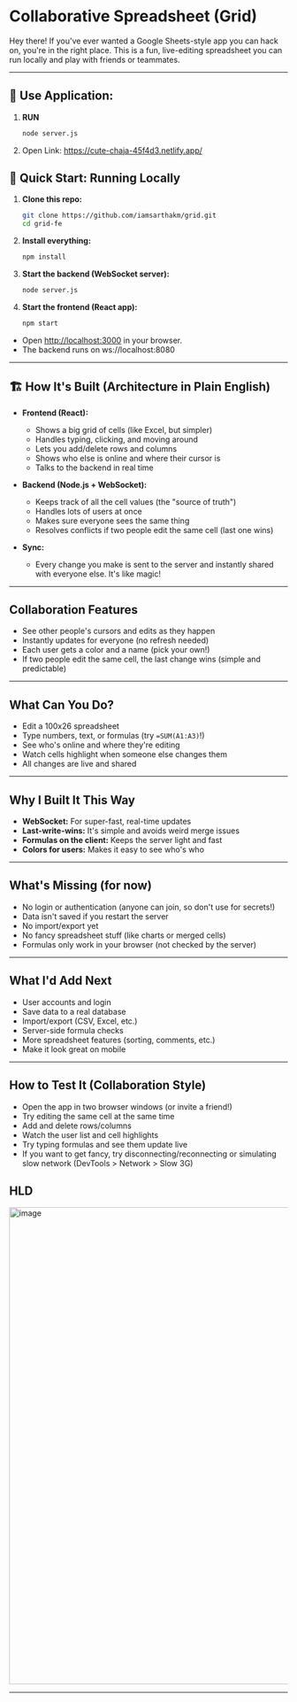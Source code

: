 # Collaborative Spreadsheet (Grid)

Hey there! If you've ever wanted a Google Sheets-style app you can hack on, you're in the right place. This is a fun, live-editing spreadsheet you can run locally and play with friends or teammates.

---

## 🚦 Use Application:

1. **RUN** 
   ```bash
   node server.js
   ```
2. Open Link: https://cute-chaja-45f4d3.netlify.app/

## 🚦 Quick Start: Running Locally

1. **Clone this repo:**
   ```bash
   git clone https://github.com/iamsarthakm/grid.git
   cd grid-fe
   ```
2. **Install everything:**
   ```bash
   npm install
   ```
3. **Start the backend (WebSocket server):**
   ```bash
   node server.js
   ```
4. **Start the frontend (React app):**
   ```bash
   npm start
   ```

- Open [http://localhost:3000](http://localhost:3000) in your browser.
- The backend runs on ws://localhost:8080

---

## 🏗️ How It's Built (Architecture in Plain English)

- **Frontend (React):**
  - Shows a big grid of cells (like Excel, but simpler)
  - Handles typing, clicking, and moving around
  - Lets you add/delete rows and columns
  - Shows who else is online and where their cursor is
  - Talks to the backend in real time

- **Backend (Node.js + WebSocket):**
  - Keeps track of all the cell values (the "source of truth")
  - Handles lots of users at once
  - Makes sure everyone sees the same thing
  - Resolves conflicts if two people edit the same cell (last one wins)

- **Sync:**
  - Every change you make is sent to the server and instantly shared with everyone else. It's like magic!

---

## Collaboration Features

- See other people's cursors and edits as they happen
- Instantly updates for everyone (no refresh needed)
- Each user gets a color and a name (pick your own!)
- If two people edit the same cell, the last change wins (simple and predictable)

---

## What Can You Do?

- Edit a 100x26 spreadsheet
- Type numbers, text, or formulas (try `=SUM(A1:A3)`!)
- See who's online and where they're editing
- Watch cells highlight when someone else changes them
- All changes are live and shared

---

## Why I Built It This Way

- **WebSocket:** For super-fast, real-time updates
- **Last-write-wins:** It's simple and avoids weird merge issues
- **Formulas on the client:** Keeps the server light and fast
- **Colors for users:** Makes it easy to see who's who

---

## What's Missing (for now)

- No login or authentication (anyone can join, so don't use for secrets!)
- Data isn't saved if you restart the server
- No import/export yet
- No fancy spreadsheet stuff (like charts or merged cells)
- Formulas only work in your browser (not checked by the server)

---

## What I'd Add Next

- User accounts and login
- Save data to a real database
- Import/export (CSV, Excel, etc.)
- Server-side formula checks
- More spreadsheet features (sorting, comments, etc.)
- Make it look great on mobile

---

## How to Test It (Collaboration Style)

- Open the app in two browser windows (or invite a friend!)
- Try editing the same cell at the same time
- Add and delete rows/columns
- Watch the user list and cell highlights
- Try typing formulas and see them update live
- If you want to get fancy, try disconnecting/reconnecting or simulating slow network (DevTools > Network > Slow 3G)


## HLD

<img width="862" alt="image" src="https://github.com/user-attachments/assets/481758e1-a398-48ab-84d4-44b9dadba7f1" />


---
